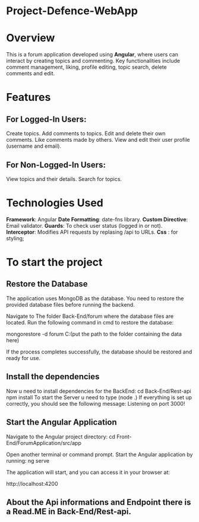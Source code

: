 # Project-Defence-WebApp

# Overview
This is a forum application developed using **Angular**, where users can interact by creating topics and commenting. Key functionalities include comment management, liking, profile editing, topic search, delete comments and edit. 

# Features

## For Logged-In Users:
Create topics.
Add comments to topics.
Edit and delete their own comments.
Like comments made by others.
View and edit their user profile (username and email).

## For Non-Logged-In Users:
View topics and their details.
Search for topics.

# Technologies Used
**Framework**: Angular
**Date Formatting**: date-fns library.
**Custom Directive**: Email validator.
**Guards**: To check user status (logged in or not).
**Interceptor**: Modifies API requests by replasing /api to URLs.
**Css** : for styling;


# To start the project 
 ## Restore the Database
The application uses MongoDB as the database. You need to restore the provided database files before running the backend.

Navigate to The folder Back-End/forum where the database files are located.
Run the following command in cmd to restore the database:

mongorestore -d forum C:\(put the path to the folder containing the data here)

If the process completes successfully, the database should be restored and ready for use.
 ## Install the dependencies
Now u need to install dependencies for the BackEnd:
cd Back-End/Rest-api 
npm install
To start the Server u need to type (node .)
If everything is set up correctly, you should see the following message:
Listening on port 3000!

 ## Start the Angular Application
Navigate to the Angular project directory:
cd Front-End/ForumApplication/src/app

Open another terminal or command prompt.
Start the Angular application by running:
ng serve

The application will start, and you can access it in your browser at:

http://localhost:4200

## About the Api informations and Endpoint there is a Read.ME in Back-End/Rest-api.
